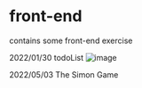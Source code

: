 # front-end
contains some front-end exercise

2022/01/30 todoList
![image](https://user-images.githubusercontent.com/87806630/166393424-3e438365-9ecc-4b90-996d-2689164ba0e9.png)


2022/05/03 The Simon Game
